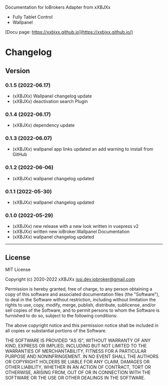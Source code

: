 Documentation for IoBrokers Adapter from xXBJXx

* Fully Tablet Control
* Wallpanel

[Docu page: https://xxbjxx.github.io](https://xxbjxx.github.io/)


# Changelog

## Version
### 0.1.5 (2022-06.17)
* (xXBJXx) Wallpanel changelog update
* (xXBJXx) deactivation search Plugin

### 0.1.4 (2022-06.17)
* (xXBJXx) dependency update

### 0.1.3 (2022-06.07)
* (xXBJXx) wallpanel app links updated an add warning to install from GitHub

### 0.1.2 (2022-06-06)
* (xXBJXx) wallpanel changelog updated

### 0.1.1 (2022-05-30)
* (xXBJXx) wallpanel changelog updated


### 0.1.0 (2022-05-29)
* (xXBJXx) new release with a new look written in vuepress v2
* (xXBJXx) written new ioBroker.Wallpanel Documentation
* (xXBJXx) wallpanel changelog updated


----
## License
MIT License

Copyright (c) 2020-2022 xXBJXx <issi.dev.iobroker@gmail.com>

Permission is hereby granted, free of charge, to any person obtaining a copy
of this software and associated documentation files (the "Software"), to deal
in the Software without restriction, including without limitation the rights
to use, copy, modify, merge, publish, distribute, sublicense, and/or sell
copies of the Software, and to permit persons to whom the Software is
furnished to do so, subject to the following conditions:

The above copyright notice and this permission notice shall be included in all
copies or substantial portions of the Software.

THE SOFTWARE IS PROVIDED "AS IS", WITHOUT WARRANTY OF ANY KIND, EXPRESS OR
IMPLIED, INCLUDING BUT NOT LIMITED TO THE WARRANTIES OF MERCHANTABILITY,
FITNESS FOR A PARTICULAR PURPOSE AND NONINFRINGEMENT. IN NO EVENT SHALL THE
AUTHORS OR COPYRIGHT HOLDERS BE LIABLE FOR ANY CLAIM, DAMAGES OR OTHER
LIABILITY, WHETHER IN AN ACTION OF CONTRACT, TORT OR OTHERWISE, ARISING FROM,
OUT OF OR IN CONNECTION WITH THE SOFTWARE OR THE USE OR OTHER DEALINGS IN THE
SOFTWARE.